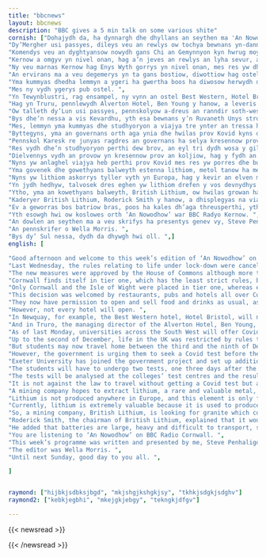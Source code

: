 ```yaml
---
title: "bbcnews"
layout: bbcnews
description: "BBC gives a 5 min talk on some various shite"
cornish: ["Dohajydh da, ha dynnargh dhe dhyllans an seythen ma 'An Nowodhow' war BBC Radyo Kernow. <hr> ",
"Dy’Mergher usi passyes, dileys veu an rewlys ow tochya bewnans yn-dann alhwedh, mes an governans re worras y’ga le system nowydh a dri nivel, dihaval an rewlys yn pub anedha. ",
"Komendys veu an dyghtyansow nowydh gans Chi an Gemynnyon kyn hwrug moy es hanterkans Esel Senedh an Parti Mentenour votya er aga fynn. ",
"Kernow a omgyv yn nivel onan, hag a’n jeves an rewlys an lyha sevur, awos bos kevradh klevesans Kovid isel omma, kehevelys orth ranndiryow erel an pow. ",
"Ny veu marnas Kernow hag Enys Wyth gorrys yn nivel onan, mes res yw dhe bub ranndir aral sewya rewlys moy tynn. ",
"An ervirans ma a veu degemerys yn ta gans bostiow, diwottiow hag ostelyow oll a-dreus Kernow. ",
"Yma kummyas dhedha lemmyn a ygeri ha gwertha boos ha diwosow herwydh usadow, mar kwrons i sewya rewlys ombellheans socyal. ",
"Mes ny vydh ygerys pub ostel. ",
"Yn Tewynblustri, rag ensampel, ny vynn an ostel Best Western, Hotel Bristol, bos ygerys hwath awos kemmys tus dhe dhilea aga ragarghas. ",
"Hag yn Truru, pennlewydh Alverton Hotel, Ben Young y hanow, a leveris bos an ostel kosella es dell usys, mes yth esa an mayni owth omglewes ‘posedhek’ ha bos govenek dhedha may tegemerrens moy gwestoryon kyns neppell. <hr> ",
"Ow talleth dy’Lun usi passyes, pennskolyow a-dreus an ranndir soth-west a wra profya provow Kovid dhe studhyoryon a vynn mos tre dres an dy’golyow Nadelik. ",
"Bys dhe’n nessa a vis Kevardhu, yth esa bewnans y’n Ruvaneth Unys strothys gans rewlow rag lesta an lesans a Govid nownsek.",
"Mes, lemmyn yma kummyas dhe studhyoryon a viajya tre ynter an tressa hag an nownves a vis Kevardhu, may hallons spena Nadelik gans aga theylu. ",
"Byttegyns, yma an governans orth aga ynia dhe hwilas prov Kovid kyns diberth. ",
"Pennskol Karesk re junyas ragdres an governans ha selya kresennow prov keworansel orth y goljiow yn Karesk ha Pennryn. ",
"Res vydh dhe’n studhyoryon perthi dew brov, an eyl tri dydh wosa y gila. ",
"Dielvennys vydh an provow yn kresennow prov an koljiow, hag y fydh an sewyansow kavadow a-ji dhe beswar our warn ugens. ",
"Nyns yw anlaghel viajya heb perthi prov Kovid mes res yw porres dhe bub studhyer a dhegemer sewyans posedhek omenyshe dres deg dydh kyns dehweles tre. <hr> ",
"Yma govenek dhe gowethyans balweyth estenna lithiom, metol tanow ha meur y dalvosogeth, a’n karrygi yn-dann dhor Kernow. ",
"Nyns yw lithiom askorrys tyller vyth yn Europa, hag y kevir an elven ma yn diw vro europek hepken, Kernow ha’n Repoblek Chek. ",
"Yn jydh hedhyw, talvosek dres eghen yw lithiom drefen y vos devnydhys dhe askorra batriow rag kerri tredanek ha rag klapkodhow, ha moy posek hwath a vydh ev y’n termyn a dheu. ",
"Ytho, yma an kowethyans balweyth, British Lithium, ow hwilas growan hag a syns ynno mika lithiom ha, mars yw kevys gwythien rych a’n moon ma, yth yw war aga thowl palas poll pri ygor rag y estenna hag y afina. ",
"Kaderyer British Lithium, Roderick Smith y hanow, a dhisplegyas na via edhom a vengleudh bras rag askorra kemmys ha tressa rann a’n lithiom a res dhe’n Ruvaneth Unys pan vo pub karr oll herdhys dre dredan yn le a dre betrol. ",
"Ev a geworras bos batriow bras, poos ha kales dh’aga threusperthi, ytho mar pe hwans dhe’n governans drehevel diwysyans kerri tredanek y’n Ruvaneth Unys, meur dhe les via kavos fenten leel a lithiom a yll bos usys rag askorra an batriow y’n pow ma. <hr> ",
"Yth esowgh hwi ow koslowes orth ‘An Nowodhow’ war BBC Radyo Kernow. ",
"An dowlen an seythen ma a veu skrifys ha presentys genev vy, Steve Penhaligon. ",
"An pennskrifer o Wella Morris. ",
"Bys dy’ Sul nessa, dydh da dhywgh hwi oll. ",]
english: [

"Good afternoon and welcome to this week’s edition of ‘An Nowodhow’ on BBC Radio Cornwall. ",
"Last Wednesday, the rules relating to life under lock-down were cancelled but the government has replaced them with a new three tier system, with different rules in each. ",
"The new measures were approved by the House of Commons although more than fifty Conservative MPs voted against them. ",
"Cornwall finds itself in tier one, which has the least strict rules, because the Covid infection rate is low here, compared with other areas of the country. ",
"Only Cornwall and the Isle of Wight were placed in tier one, whereas every other region has to follow tighter rules. ",
"This decision was welcomed by restaurants, pubs and hotels all over Cornwall. ",
"They now have permission to open and sell food and drinks as usual, as long as they follow social distancing rules. ",
"However, not every hotel will open. ",
"In Newquay, for example, the Best Western hotel, Hotel Bristol, will not be opening yet because so many people have cancelled their bookings. ",
"And in Truro, the managing director of the Alverton Hotel, Ben Young, said that the hotel was quieter than usual but that the staff were feeling ‘positive’ and they hoped that they would welcome more guests before long. ",
"As of last Monday, universities across the South West will offer Covid tests to students who intend to go home over the Christmas holidays. ",
"Up to the second of December, life in the UK was restricted by rules to prevent the spread of Covid-19. ",
"But students may now travel home between the third and the ninth of December, so that they can spend Christmas with their families. ",
"However, the government is urging them to seek a Covid test before they set off. ",
"Exeter University has joined the government project and set up additional test centres at its Exeter and Penryn colleges.",
"The students will have to undergo two tests, one three days after the other. ",
"The tests will be analysed at the colleges’ test centres and the results will be available within 24 hours. ",
"It is not against the law to travel without getting a Covid test but any student who tests positive must self-isolate for ten days before returning home. ",
"A mining company hopes to extract lithium, a rare and valuable metal, from the rocks under Cornwall. ",
"Lithium is not produced anywhere in Europe, and this element is only found in two European countries, Cornwall and the Czech Republic. ",
"Currently, lithium is extremely valuable because it is used to produce batteries for electric vehicles and mobile phones, and will become even more important in the future. ",
"So, a mining company, British Lithium, is looking for granite which contains lithium mica and, if a rich seam of this ore is found, they plan to dig an open clay pit to extract and refine it. ",
"Roderick Smith, the chairman of British Lithium, explained that it would not take a large quarry to produce as much as a third of the lithium that the UK will need when all cars are powered by electricity instead of petrol. ",
"He added that batteries are large, heavy and difficult to transport, so, if the government wanted to build an electric vehicle industry in this country, it would be extremely useful to have a local source of lithium that could be used to produce the batteries in this country. ",
"You are listening to ‘An Nowodhow’ on BBC Radio Cornwall. ",
"This week’s programme was written and presented by me, Steve Penhaligon. ",
"The editor was Wella Morris. ",
"Until next Sunday, good day to you all. ",

]


raymond: ["hijbkjsdbksjbgd", "mkjshgjkshgkjsy", "tkhkjsdgkjsdghv"]
raymond2: ["kebkjegbhi", "mkejgkjebgy", "tekngkjdfgv"]

---
```

{{< newsread >}}

{{< /newsread >}}
